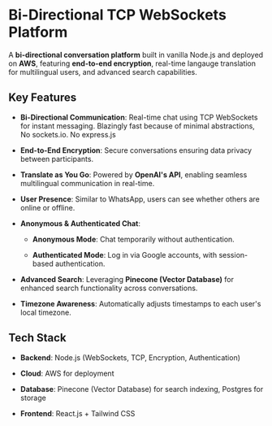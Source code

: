 Bi-Directional TCP WebSockets Platform
======================================

A **bi-directional conversation platform** built in vanilla Node.js and deployed on **AWS**, featuring **end-to-end encryption**, real-time langauge translation for multilingual users, and advanced search capabilities.

Key Features
------------

*   **Bi-Directional Communication**: Real-time chat using TCP WebSockets for instant messaging. Blazingly fast because of minimal abstractions, No sockets.io. No express.js
    
*   **End-to-End Encryption**: Secure conversations ensuring data privacy between participants.
    
*   **Translate as You Go**: Powered by **OpenAI's API**, enabling seamless multilingual communication in real-time.
    
*   **User Presence**: Similar to WhatsApp, users can see whether others are online or offline.
    
*   **Anonymous & Authenticated Chat**:
    
    *   **Anonymous Mode**: Chat temporarily without authentication.
        
    *   **Authenticated Mode**: Log in via Google accounts, with session-based authentication.
        
*   **Advanced Search**: Leveraging **Pinecone (Vector Database)** for enhanced search functionality across conversations.
    
*   **Timezone Awareness**: Automatically adjusts timestamps to each user's local timezone.
    

Tech Stack
----------

*   **Backend**: Node.js (WebSockets, TCP, Encryption, Authentication)
    
*   **Cloud**: AWS for deployment
    
*   **Database**: Pinecone (Vector Database) for search indexing, Postgres for storage
    
*   **Frontend**: React.js + Tailwind CSS
